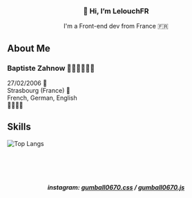 <h3 align="center">👋 Hi, I’m LelouchFR</h3>
<p align="center">I'm a Front-end dev from France 🇫🇷</p>

## About Me
<h3>Baptiste Zahnow 👨🏻‍💻👨🏻‍🎓</h3>
<p>27/02/2006 🎉<br>
Strasbourg (France) 📍<br>
French, German, English <br>
🐱‍👤🐱‍💻</p>

## Skills
![Top Langs](https://github-readme-stats.vercel.app/api/top-langs/?username=LelouchFR)

<br><br><br>
<h5 align="center">instagram: <a href="https://www.instagram.com/gumball0670.css">gumball0670.css</a> / <a href="https://www.instagram.com/gumball0670.js">gumball0670.js</a></h5>
